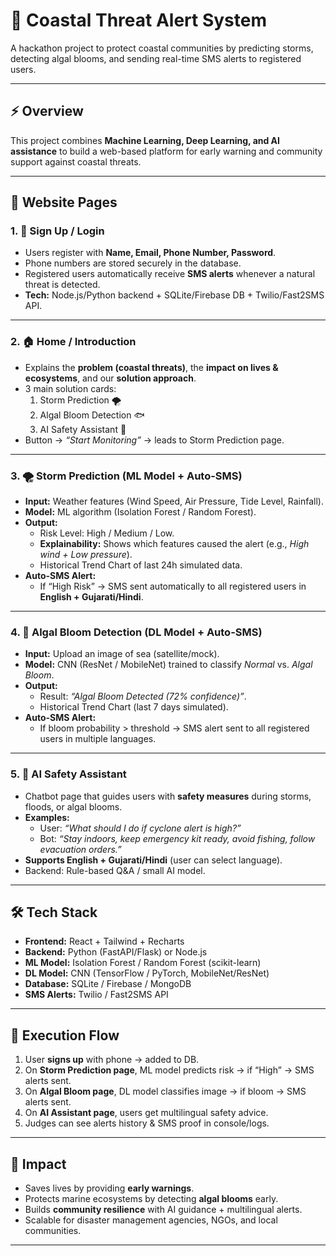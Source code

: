 # 🌊 Coastal Threat Alert System  

A hackathon project to protect coastal communities by predicting storms, detecting algal blooms, and sending real-time SMS alerts to registered users.  

---

## ⚡ Overview  

This project combines **Machine Learning, Deep Learning, and AI assistance** to build a web-based platform for early warning and community support against coastal threats.  

---

## 📑 Website Pages  

### 1. 🔐 **Sign Up / Login**  
- Users register with **Name, Email, Phone Number, Password**.  
- Phone numbers are stored securely in the database.  
- Registered users automatically receive **SMS alerts** whenever a natural threat is detected.  
- **Tech:** Node.js/Python backend + SQLite/Firebase DB + Twilio/Fast2SMS API.  

---

### 2. 🏠 **Home / Introduction**  
- Explains the **problem (coastal threats)**, the **impact on lives & ecosystems**, and our **solution approach**.  
- 3 main solution cards:  
  1. Storm Prediction 🌪️  
  2. Algal Bloom Detection 🐟  
  3. AI Safety Assistant 🤖  
- Button → *“Start Monitoring”* → leads to Storm Prediction page.  

---

### 3. 🌪️ **Storm Prediction (ML Model + Auto-SMS)**  
- **Input:** Weather features (Wind Speed, Air Pressure, Tide Level, Rainfall).  
- **Model:** ML algorithm (Isolation Forest / Random Forest).  
- **Output:**  
  - Risk Level: High / Medium / Low.  
  - **Explainability:** Shows which features caused the alert (e.g., *High wind + Low pressure*).  
  - Historical Trend Chart of last 24h simulated data.  
- **Auto-SMS Alert:**  
  - If “High Risk” → SMS sent automatically to all registered users in **English + Gujarati/Hindi**.  

---

### 4. 🐠 **Algal Bloom Detection (DL Model + Auto-SMS)**  
- **Input:** Upload an image of sea (satellite/mock).  
- **Model:** CNN (ResNet / MobileNet) trained to classify *Normal* vs. *Algal Bloom*.  
- **Output:**  
  - Result: *“Algal Bloom Detected (72% confidence)”*.  
  - Historical Trend Chart (last 7 days simulated).  
- **Auto-SMS Alert:**  
  - If bloom probability > threshold → SMS alert sent to all registered users in multiple languages.  

---

### 5. 🤖 **AI Safety Assistant**  
- Chatbot page that guides users with **safety measures** during storms, floods, or algal blooms.  
- **Examples:**  
  - User: *“What should I do if cyclone alert is high?”*  
  - Bot: *“Stay indoors, keep emergency kit ready, avoid fishing, follow evacuation orders.”*  
- **Supports English + Gujarati/Hindi** (user can select language).  
- Backend: Rule-based Q&A / small AI model.  

---

## 🛠️ Tech Stack  

- **Frontend:** React + Tailwind + Recharts  
- **Backend:** Python (FastAPI/Flask) or Node.js  
- **ML Model:** Isolation Forest / Random Forest (scikit-learn)  
- **DL Model:** CNN (TensorFlow / PyTorch, MobileNet/ResNet)  
- **Database:** SQLite / Firebase / MongoDB  
- **SMS Alerts:** Twilio / Fast2SMS API  

---

## 🚀 Execution Flow  

1. User **signs up** with phone → added to DB.  
2. On **Storm Prediction page**, ML model predicts risk → if “High” → SMS alerts sent.  
3. On **Algal Bloom page**, DL model classifies image → if bloom → SMS alerts sent.  
4. On **AI Assistant page**, users get multilingual safety advice.  
5. Judges can see alerts history & SMS proof in console/logs.  

---

## 🎯 Impact  

- Saves lives by providing **early warnings**.  
- Protects marine ecosystems by detecting **algal blooms** early.  
- Builds **community resilience** with AI guidance + multilingual alerts.  
- Scalable for disaster management agencies, NGOs, and local communities.  

---
